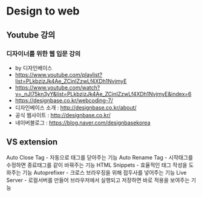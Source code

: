 # Design to web

## Youtube 강의
### 디자이너를 위한 웹 입문 강의 
- by 디자인베이스
- https://www.youtube.com/playlist?list=PLkbzizJk4Ae_ZCinIZzwLf4XDh1NvjmyE
- https://www.youtube.com/watch?v=_nJl75kn3yY&list=PLkbzizJk4Ae_ZCinIZzwLf4XDh1NvjmyE&index=6
- https://designbase.co.kr/webcoding-7/
- 디자인베이스 소개 : http://designbase.co.kr/about/
- 공식 웹사이트 : http://designbase.co.kr/
- 네이버블로그 : https://blog.naver.com/designbasekorea

## VS extension
Auto Close Tag - 자동으로 태그를 닫아주는 기능
Auto Rename Tag - 시작태그를 수정하면 종료태그를 같이 바꿔주는 기능
HTML Snippets - 효율적인 태그 작성을 도와주는 기능
Autoprefixer - 크로스 브라우징을 위해 접두사를 넣어주는 기능
Live Server - 로컬서버를 만들어 브라우저에서 실행되고 저장하면 바로 적용을 보여주는 기능 
